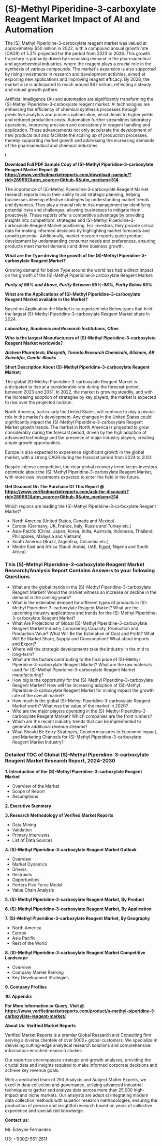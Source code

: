 <meta name="title" content="Global (S)-Methyl Piperidine-3-carboxylate Reagent Market Impact of AI and Automation"><meta name="description" content="The (S)-Methyl Piperidine-3-carboxylate reagent market was valued at approximately $50 million in 2022, with a compound annual growth rate (CAGR) of 5.2% projected for"><meta name="title" content="(S)-Methyl Piperidine-3-carboxylate Reagent Market Size, Share, Scope, Trends, Growth, Opportunities, Analysis, Forecast"><h1>(S)-Methyl Piperidine-3-carboxylate Reagent Market Impact of AI and Automation</h1><p>The (S)-Methyl Piperidine-3-carboxylate reagent market was valued at approximately $50 million in 2022, with a compound annual growth rate (CAGR) of 5.2% projected for the period from 2023 to 2028. This growth trajectory is primarily driven by increasing demand in the pharmaceutical and agrochemical industries, where the reagent plays a crucial role in the synthesis of various compounds. The market's expansion is also supported by rising investments in research and development activities, aimed at exploring new applications and improving reagent efficacy. By 2028, the market size is anticipated to reach around $67 million, reflecting a steady and robust growth pattern.</p><p>Artificial Intelligence (AI) and automation are significantly transforming the (S)-Methyl Piperidine-3-carboxylate reagent market. AI technologies are enhancing the efficiency of chemical synthesis processes through predictive analytics and process optimization, which leads to higher yields and reduced production costs. Automation further streamlines laboratory operations, improving precision and consistency in reagent handling and application. These advancements not only accelerate the development of new products but also facilitate the scaling up of production processes, thereby supporting market growth and addressing the increasing demands of the pharmaceutical and chemical industries.</p>t</p><p id="" class=""><strong>Download Full PDF Sample Copy of (S)-Methyl Piperidine-3-carboxylate Reagent Market Report @ <a href="https://www.verifiedmarketreports.com/download-sample/?rid=289992&utm_source=Github-R&utm_medium=314" target="_blank">https://www.verifiedmarketreports.com/download-sample/?rid=289992&utm_source=Github-R&utm_medium=314</a></strong></p><p>The importance of&nbsp;(S)-Methyl Piperidine-3-carboxylate Reagent Market research reports lies in their ability to aid strategic planning, helping businesses develop effective strategies by understanding market trends and dynamics. They play a crucial role in risk management by identifying potential risks and challenges, allowing businesses to mitigate them proactively. These reports offer a competitive advantage by providing insights into competitors' strategies and (S)-Methyl Piperidine-3-carboxylate Reagent Market positioning. For investors, they provide critical data for making informed decisions by highlighting market forecasts and growth potential. Additionally, market research reports guide product development by understanding consumer needs and preferences, ensuring products meet market demands and drive business growth.</p><p><strong>What are the&nbsp;Type driving the growth of the (S)-Methyl Piperidine-3-carboxylate Reagent Market?</strong></p><p id="" class="">Growing demand for below Type around the world has had a direct impact on the growth of the (S)-Methyl Piperidine-3-carboxylate Reagent Market:</p><em><strong>Purity of 98% and Above, Purity Between 95%-98%, Purity Below 95%</strong></em></p><strong>What are the&nbsp;Applications&nbsp;of (S)-Methyl Piperidine-3-carboxylate Reagent Market available in the Market?</strong></p><p id="" class="">Based on Application the Market is categorized into Below types that held the largest (S)-Methyl Piperidine-3-carboxylate Reagent Market share In 2024.</p><em><strong>Laboratory, Academic and Research Institutions, Other</strong></em></p><strong>Who is the largest Manufacturers of (S)-Methyl Piperidine-3-carboxylate Reagent Market worldwide?</strong></p><p><em><strong>Alchem Pharmtech, Biosynth, Toronto Research Chemicals, Alichem, AK Scientific, Combi-Blocks</strong></em></p><p id="" class=""><strong>Short Description About (S)-Methyl Piperidine-3-carboxylate Reagent Market:</strong></p><p>The global (S)-Methyl Piperidine-3-carboxylate Reagent Market is anticipated to rise at a considerable rate during the forecast period, between 2023 and 2031. In 2022, the market is growing steadily, and with the increasing adoption of strategies by key players, the market is expected to rise over the projected horizon.</p><p>North America, particularly the United States, will continue to play a pivotal role in the market's development. Any changes in the United States could significantly impact the (S)-Methyl Piperidine-3-carboxylate Reagent Market growth trends. The market in North America is projected to grow considerably during the forecast period, driven by the high adoption of advanced technology and the presence of major industry players, creating ample growth opportunities.</p><p>Europe is also expected to experience significant growth in the global market, with a strong CAGR during the forecast period from 2024 to 2031.</p><p>Despite intense competition, the clear global recovery trend keeps investors optimistic about the (S)-Methyl Piperidine-3-carboxylate Reagent Market, with more new investments expected to enter the field in the future.</p><p id="" class=""><strong>Get Discount On The Purchase Of This Report @ <a href="https://www.verifiedmarketreports.com/ask-for-discount/?rid=289992&utm_source=Github-R&utm_medium=314" target="_blank">https://www.verifiedmarketreports.com/ask-for-discount/?rid=289992&utm_source=Github-R&utm_medium=314</a></strong></p>Which regions are leading the (S)-Methyl Piperidine-3-carboxylate Reagent Market?</p><ul><li>North America (United States, Canada and Mexico)</li><li>Europe (Germany, UK, France, Italy, Russia and Turkey etc.)</li><li>Asia-Pacific (China, Japan, Korea, India, Australia, Indonesia, Thailand, Philippines, Malaysia and Vietnam)</li><li>South America (Brazil, Argentina, Columbia etc.)</li><li>Middle East and Africa (Saudi Arabia, UAE, Egypt, Nigeria and South Africa)</li></ul><h3 id="" class="">This (S)-Methyl Piperidine-3-carboxylate Reagent Market Research/Analysis Report Contains Answers to your following Questions</h3><ul><li>What are the global trends in the (S)-Methyl Piperidine-3-carboxylate Reagent Market? Would the market witness an increase or decline in the demand in the coming years?</li><li>What is the estimated demand for different types of products in (S)-Methyl Piperidine-3-carboxylate Reagent Market? What are the upcoming industry applications and trends for the (S)-Methyl Piperidine-3-carboxylate Reagent Market?</li><li>What Are Projections of Global (S)-Methyl Piperidine-3-carboxylate Reagent Market Industry Considering Capacity, Production and Production Value? What Will Be the Estimation of Cost and Profit? What Will Be Market Share, Supply and Consumption? What about imports and Export?</li><li>Where will the strategic developments take the industry in the mid to long-term?</li><li>What are the factors contributing to the final price of (S)-Methyl Piperidine-3-carboxylate Reagent Market? What are the raw materials used for (S)-Methyl Piperidine-3-carboxylate Reagent Market manufacturing?</li><li>How big is the opportunity for the (S)-Methyl Piperidine-3-carboxylate Reagent Market? How will the increasing adoption of (S)-Methyl Piperidine-3-carboxylate Reagent Market for mining impact the growth rate of the overall market?</li><li>How much is the global (S)-Methyl Piperidine-3-carboxylate Reagent Market worth? What was the value of the market In 2020?</li><li>Who are the major players operating in the (S)-Methyl Piperidine-3-carboxylate Reagent Market? Which companies are the front runners?</li><li>Which are the recent industry trends that can be implemented to generate additional revenue streams?</li><li>What Should Be Entry Strategies, Countermeasures to Economic Impact, and Marketing Channels for (S)-Methyl Piperidine-3-carboxylate Reagent Market Industry?</li></ul><h3 id="" class="">Detailed TOC of Global (S)-Methyl Piperidine-3-carboxylate Reagent Market Research Report, 2024-2030</h3><p id="" class=""><strong>1. Introduction of the (S)-Methyl Piperidine-3-carboxylate Reagent Market</strong></p><ul><li>Overview of the Market</li><li>Scope of Report</li><li>Assumptions</li></ul><p id="" class=""><strong>2. Executive Summary</strong></p><p id="" class=""><strong>3. Research Methodology of Verified Market Reports</strong></p><ul><li>Data Mining</li><li>Validation</li><li>Primary Interviews</li><li>List of Data Sources</li></ul><p id="" class=""><strong>4. (S)-Methyl Piperidine-3-carboxylate Reagent Market Outlook</strong></p><ul><li>Overview</li><li>Market Dynamics</li><li>Drivers</li><li>Restraints</li><li>Opportunities</li><li>Porters Five Force Model</li><li>Value Chain Analysis</li></ul><p id="" class=""><strong>5. (S)-Methyl Piperidine-3-carboxylate Reagent Market, By Product</strong></p><p id="" class=""><strong>6. (S)-Methyl Piperidine-3-carboxylate Reagent Market, By Application</strong></p><p id="" class=""><strong>7. (S)-Methyl Piperidine-3-carboxylate Reagent Market, By Geography</strong></p><ul><li>North America</li><li>Europe</li><li>Asia Pacific</li><li>Rest of the World</li></ul><p id="" class=""><strong>8. (S)-Methyl Piperidine-3-carboxylate Reagent Market Competitive Landscape</strong></p><ul><li>Overview</li><li>Company Market Ranking</li><li>Key Development Strategies</li></ul><p id="" class=""><strong>9. Company Profiles</strong></p><p id="" class=""><strong>10. Appendix</strong></p><p id="" class=""><strong>For More Information or Query, Visit @ <a href="https://www.verifiedmarketreports.com/product/s-methyl-piperidine-3-carboxylate-reagent-market/" target="_blank">https://www.verifiedmarketreports.com/product/s-methyl-piperidine-3-carboxylate-reagent-market/</a></strong></p><p id="" class=""><strong>About Us: Verified Market Reports</strong></p><p id="" class="">Verified Market Reports is a premier Global Research and Consulting firm serving a diverse clientele of over 5000+ global customers. We specialize in delivering cutting-edge analytical research solutions and comprehensive information-enriched research studies.</p><p id="" class="">Our expertise encompasses strategic and growth analyses, providing the crucial data and insights required to make informed corporate decisions and achieve key revenue goals.</p><p id="" class="">With a dedicated team of 250 Analysts and Subject Matter Experts, we excel in data collection and governance, utilizing advanced industrial techniques to gather and analyze data across more than 25,000 high-impact and niche markets. Our analysts are adept at integrating modern data collection methods with superior research methodologies, ensuring the production of precise and insightful research based on years of collective experience and specialized knowledge.</p><p id="" class=""><strong>Contact us:</strong></p><p id="" class="">Mr. Edwyne Fernandes</p><p id="" class="">US: +1(302) 551-2611</p>